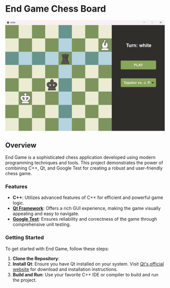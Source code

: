 # End Game Chess Board

![Chess Game](https://github.com/yassine128/Chess/blob/main/Images/chess.png)

## Overview
End Game is a sophisticated chess application developed using modern programming techniques and tools. This project demonstrates the power of combining C++, Qt, and Google Test for creating a robust and user-friendly chess game.

### Features
- **C++**: Utilizes advanced features of C++ for efficient and powerful game logic.
- [**Qt Framework**](https://www.qt.io/product/framework): Offers a rich GUI experience, making the game visually appealing and easy to navigate.
- [**Google Test**](https://github.com/yassine128/Chess/blob/main/TestChess.cpp): Ensures reliability and correctness of the game through comprehensive unit testing.

### Getting Started
To get started with End Game, follow these steps:

1. **Clone the Repository**:
2. **Install Qt**: Ensure you have Qt installed on your system. Visit [Qt's official website](https://www.qt.io/download) for download and installation instructions.
3. **Build and Run**: Use your favorite C++ IDE or compiler to build and run the project.
